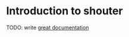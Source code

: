 # Introduction to shouter

TODO: write [great documentation](http://jacobian.org/writing/what-to-write/)
